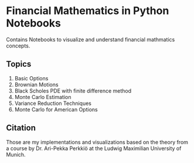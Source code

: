 # Financial Mathematics in Python Notebooks

Contains Notebooks to visualize and understand financial mathmatics concepts.

## Topics

1. Basic Options
2. Brownian Motions
3. Black Scholes PDE with finite difference method
4. Monte Carlo Estimation
5. Variance Reduction Techniques
6. Monte Carlo for American Options

## Citation

Those are my implementations and visualizations based on the theory from a course by Dr. Ari-Pekka Perkkiö at the Ludwig Maximilian University of Munich.
